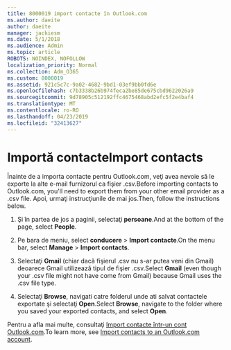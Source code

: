 ```yaml
---
title: 8000019 import contacte în Outlook.com
ms.author: daeite
author: daeite
manager: jackiesm
ms.date: 5/1/2018
ms.audience: Admin
ms.topic: article
ROBOTS: NOINDEX, NOFOLLOW
localization_priority: Normal
ms.collection: Adm_O365
ms.custom: 8000019
ms.assetid: 921c5c7c-9a02-4682-9bd1-03ef9bb0fd6e
ms.openlocfilehash: c7b3338b26b974feca2be85de675cbd9622026a9
ms.sourcegitcommit: 9d78905c512192ffc4675468abd2efc5f2e4baf4
ms.translationtype: MT
ms.contentlocale: ro-RO
ms.lasthandoff: 04/23/2019
ms.locfileid: "32413627"
---
```

# <a name="import-contacts"></a><span data-ttu-id="dec67-102">Importă contacte</span><span class="sxs-lookup"><span data-stu-id="dec67-102">Import contacts</span></span>

<span data-ttu-id="dec67-103">Înainte de a importa contacte pentru Outlook.com, veţi avea nevoie să le exporte la alte e-mail furnizorul ca fişier .csv.</span><span class="sxs-lookup"><span data-stu-id="dec67-103">Before importing contacts to Outlook.com, you'll need to export them from your other email provider as a .csv file.</span></span> <span data-ttu-id="dec67-104">Apoi, urmaţi instrucţiunile de mai jos.</span><span class="sxs-lookup"><span data-stu-id="dec67-104">Then, follow the instructions below.</span></span>
  
1. <span data-ttu-id="dec67-105">Şi în partea de jos a paginii, selectaţi **persoane**.</span><span class="sxs-lookup"><span data-stu-id="dec67-105">And at the bottom of the page, select **People**.</span></span> 
    
2. <span data-ttu-id="dec67-106">Pe bara de meniu, select **conducere** \> **Import contacte**.</span><span class="sxs-lookup"><span data-stu-id="dec67-106">On the menu bar, select **Manage** \> **Import contacts**.</span></span> 
    
3. <span data-ttu-id="dec67-107">Selectaţi **Gmail** (chiar dacă fişierul .csv nu s-ar putea veni din Gmail) deoarece Gmail utilizează tipul de fişier .csv.</span><span class="sxs-lookup"><span data-stu-id="dec67-107">Select **Gmail** (even though your .csv file might not have come from Gmail) because Gmail uses the .csv file type.</span></span> 
    
4. <span data-ttu-id="dec67-108">Selectaţi **Browse**, navigati catre folderul unde ati salvat contactele exportate şi selectaţi **Open**.</span><span class="sxs-lookup"><span data-stu-id="dec67-108">Select **Browse**, navigate to the folder where you saved your exported contacts, and select **Open**.</span></span> 
    
<span data-ttu-id="dec67-109">Pentru a afla mai multe, consultaţi [Import contacte într-un cont Outlook.com](https://go.microsoft.com/fwlink/p/?linkid=873136).</span><span class="sxs-lookup"><span data-stu-id="dec67-109">To learn more, see [Import contacts to an Outlook.com account](https://go.microsoft.com/fwlink/p/?linkid=873136).</span></span>
  

